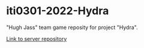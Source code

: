 # iti0301-2022-Hydra

"Hugh Jass" team game reposity for project "Hydra".

[Link to server repository](https://gitlab.cs.ttu.ee/mikozh/iti0301-2022-hydra-server/)
